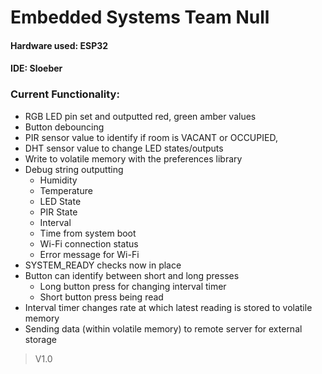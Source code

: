 # Embedded Systems Team Null 
#### Hardware used: ESP32
#### IDE: Sloeber

### Current Functionality:
- RGB LED pin set and outputted red, green amber values
- Button debouncing
- PIR sensor value to identify if room is VACANT or OCCUPIED,
- DHT sensor value to change LED states/outputs
- Write to volatile memory with the preferences library
- Debug string outputting
	- Humidity
	- Temperature
	- LED State
	- PIR State
	- Interval
	- Time from system boot
	- Wi-Fi connection status
	- Error message for Wi-Fi
- SYSTEM_READY checks now in place 
- Button can identify between short and long presses
	- Long button press for changing interval timer
	- Short button press being read
- Interval timer changes rate at which latest reading is stored to volatile memory 
- Sending data (within volatile memory) to remote server for external storage

> V1.0

